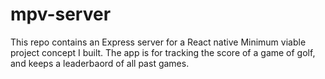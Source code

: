 # mpv-server

This repo contains an Express server for a React native Minimum viable project concept I built. The app is for tracking the score of a game of golf, and keeps a leaderbaord of all past games. 
